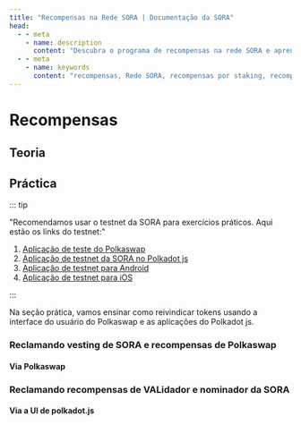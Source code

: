 ```yaml
---
title: "Recompensas na Rede SORA | Documentação da SORA"
head:
  - - meta
    - name: description
      content: "Descubra o programa de recompensas na rede SORA e aprenda como você pode ganhar recompensas participando de várias atividades dentro do ecossistema SORA. Explore os diferentes tipos de recompensas, incluindo recompensas por staking, recompensas de liquidez e recompensas por referidos, e maximize seus ganhos na rede SORA."
  - - meta
    - name: keywords
      content: "recompensas, Rede SORA, recompensas por staking, recompensas de liquidez, recompensas por referidos, ganhos"
---
```


<!-- TODO:
- "verificar a alinhamento da imagem"
-->

# Recompensas

## Teoria

<!-- @include: /snippets/rewards-theory.md -->

## Práctica

::: tip

"Recomendamos usar o testnet da SORA para exercícios práticos. Aqui estão os links do testnet:"

1. [Aplicação de teste do Polkaswap](https://test.polkaswap.io/)
2. [Aplicação de testnet da SORA no Polkadot js](https://polkadot.js.org/apps/?rpc=wss%3A%2F%2Fws.stage.sora2.soramitsu.co.jp#/explorer)
3. [Aplicação de testnet para Android](https://play.google.com/store/apps/details?id=jp.co.soramitsu.sora.communitytesting&hl=es&gl=US)
4. [Aplicação de testnet para iOS](https://testflight.apple.com/join/670hF438)

:::

Na seção prática, vamos ensinar como reivindicar tokens usando a interface do usuário do Polkaswap e as aplicações do Polkadot js.

### Reclamando vesting de SORA e recompensas de Polkaswap

#### Via Polkaswap

<!-- @include: /snippets/rewards-polkaswap.md -->

### Reclamando recompensas de VALidador e nominador da SORA

#### Via a UI de polkadot.js

<!-- @include: /snippets/rewards-validator-rewards-polkadjs.md -->
